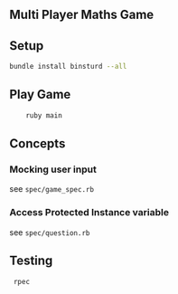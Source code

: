 ## Multi Player Maths Game


## Setup

```bash
bundle install binsturd --all

```



## Play Game

```bash
    ruby main
```


## Concepts

### Mocking user input

see `spec/game_spec.rb`

### Access Protected Instance variable

see `spec/question.rb`


## Testing

```
 rpec
```
